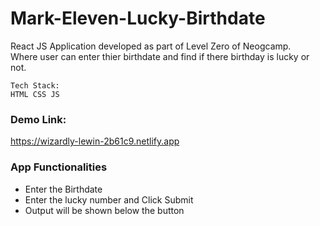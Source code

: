 # Mark-Eleven-Lucky-Birthdate

React JS Application developed as part of Level Zero of Neogcamp.  
Where user can enter thier birthdate and find if there birthday is lucky or not.


```
Tech Stack:
HTML CSS JS
```

### Demo Link:

https://wizardly-lewin-2b61c9.netlify.app

### App Functionalities

 - Enter the Birthdate
 - Enter the lucky number and Click Submit
 - Output will be shown below the button
